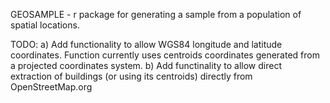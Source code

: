 GEOSAMPLE - r package for generating a sample from a population of spatial locations.

TODO:
a) Add functionality to allow WGS84 longitude and latitude coordinates. Function currently uses centroids coordinates generated from a projected coordinates system.
b) Add functinality to allow direct extraction of buildings (or using its centroids) directly from OpenStreetMap.org